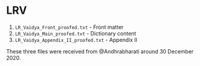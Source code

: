 # LRV

1. `LR_Vaidya_Front_proofed.txt` - Front matter
2. `LR_Vaidya_Main_proofed.txt` - Dictionary content
3. `LR_Vaidya_Appendix_II_proofed.txt` - Appendix II

These three files were received from @Andhrabharati around 30 December 2020.

